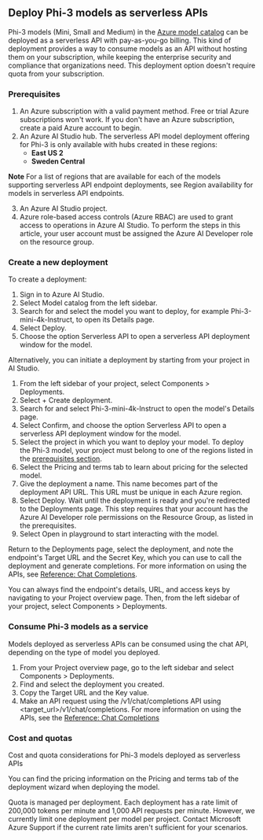 ## Deploy Phi-3 models as serverless APIs

Phi-3 models (Mini, Small and Medium) in the [Azure model catalog](https://learn.microsoft.com/azure/machine-learning/concept-model-catalog?WT.mc_id=aiml-137032-kinfeylo) can be deployed as a serverless API with pay-as-you-go billing. This kind of deployment provides a way to consume models as an API without hosting them on your subscription, while keeping the enterprise security and compliance that organizations need. This deployment option doesn't require quota from your subscription.

### Prerequisites
1. An Azure subscription with a valid payment method. Free or trial Azure subscriptions won't work. If you don't have an Azure subscription, create a paid Azure account to begin.
2. An Azure AI Studio hub. The serverless API model deployment offering for Phi-3 is only available with hubs created in these regions:
    - **East US 2**
    - **Sweden Central**

**Note** For a list of regions that are available for each of the models supporting serverless API endpoint deployments, see Region availability for models in serverless API endpoints.

3. An Azure AI Studio project.
4. Azure role-based access controls (Azure RBAC) are used to grant access to operations in Azure AI Studio. To perform the steps in this article, your user account must be assigned the Azure AI Developer role on the resource group. 

### Create a new deployment
To create a deployment:

1. Sign in to Azure AI Studio.
2. Select Model catalog from the left sidebar.
3. Search for and select the model you want to deploy, for example Phi-3-mini-4k-Instruct, to open its Details page.
4. Select Deploy.
5. Choose the option Serverless API to open a serverless API deployment window for the model.

Alternatively, you can initiate a deployment by starting from your project in AI Studio.

1. From the left sidebar of your project, select Components > Deployments.
2. Select + Create deployment.
3. Search for and select Phi-3-mini-4k-Instruct to open the model's Details page.
4. Select Confirm, and choose the option Serverless API to open a serverless API deployment window for the model.
5. Select the project in which you want to deploy your model. To deploy the Phi-3 model, your project must belong to one of the regions listed in the [prerequisites section](https://learn.microsoft.com/azure/ai-studio/how-to/deploy-models-phi-3?WT.mc_id=aiml-137032-kinfeylo).
6. Select the Pricing and terms tab to learn about pricing for the selected model.
7.  Give the deployment a name. This name becomes part of the deployment API URL. This URL must be unique in each Azure region.
8. Select Deploy. Wait until the deployment is ready and you're redirected to the Deployments page. This step requires that your account has the Azure AI Developer role permissions on the Resource Group, as listed in the prerequisites.
9. Select Open in playground to start interacting with the model.

Return to the Deployments page, select the deployment, and note the endpoint's Target URL and the Secret Key, which you can use to call the deployment and generate completions. For more information on using the APIs, see [Reference: Chat Completions](https://learn.microsoft.com/azure/ai-studio/reference/reference-model-inference-chat-completions?WT.mc_id=aiml-137032-kinfeylo).

You can always find the endpoint's details, URL, and access keys by navigating to your Project overview page. Then, from the left sidebar of your project, select Components > Deployments.

### Consume Phi-3 models as a service
Models deployed as serverless APIs can be consumed using the chat API, depending on the type of model you deployed.

1. From your Project overview page, go to the left sidebar and select Components > Deployments.
2. Find and select the deployment you created.
3. Copy the Target URL and the Key value.
4. Make an API request using the /v1/chat/completions API using <target_url>/v1/chat/completions. For more information on using the APIs, see the [Reference: Chat Completions](https://learn.microsoft.com/azure/ai-studio/reference/reference-model-inference-chat-completions?WT.mc_id=aiml-137032-kinfeylo)

### Cost and quotas
Cost and quota considerations for Phi-3 models deployed as serverless APIs

You can find the pricing information on the Pricing and terms tab of the deployment wizard when deploying the model.

Quota is managed per deployment. Each deployment has a rate limit of 200,000 tokens per minute and 1,000 API requests per minute. However, we currently limit one deployment per model per project. Contact Microsoft Azure Support if the current rate limits aren't sufficient for your scenarios.
